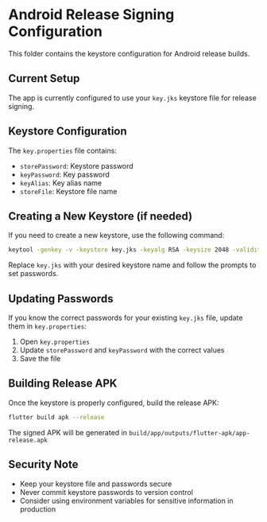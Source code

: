 # Android Release Signing Configuration

This folder contains the keystore configuration for Android release builds.

## Current Setup

The app is currently configured to use your `key.jks` keystore file for release signing.

## Keystore Configuration

The `key.properties` file contains:
- `storePassword`: Keystore password
- `keyPassword`: Key password  
- `keyAlias`: Key alias name
- `storeFile`: Keystore file name

## Creating a New Keystore (if needed)

If you need to create a new keystore, use the following command:

```bash
keytool -genkey -v -keystore key.jks -keyalg RSA -keysize 2048 -validity 10000 -alias key
```

Replace `key.jks` with your desired keystore name and follow the prompts to set passwords.

## Updating Passwords

If you know the correct passwords for your existing `key.jks` file, update them in `key.properties`:

1. Open `key.properties`
2. Update `storePassword` and `keyPassword` with the correct values
3. Save the file

## Building Release APK

Once the keystore is properly configured, build the release APK:

```bash
flutter build apk --release
```

The signed APK will be generated in `build/app/outputs/flutter-apk/app-release.apk`

## Security Note

- Keep your keystore file and passwords secure
- Never commit keystore passwords to version control
- Consider using environment variables for sensitive information in production

